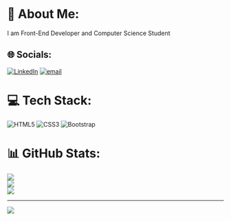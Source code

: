 # 💫 About Me:
I am Front-End Developer and Computer Science Student


## 🌐 Socials:
[![LinkedIn](https://img.shields.io/badge/LinkedIn-%230077B5.svg?logo=linkedin&logoColor=white)](https://linkedin.com/in/https://www.linkedin.com/in/nasar-ahmad-sadid-07b349352) [![email](https://img.shields.io/badge/Email-D14836?logo=gmail&logoColor=white)](mailto:sadidnasarahmad20@gmail.com) 

# 💻 Tech Stack:
![HTML5](https://img.shields.io/badge/html5-%23E34F26.svg?style=for-the-badge&logo=html5&logoColor=white) ![CSS3](https://img.shields.io/badge/css3-%231572B6.svg?style=for-the-badge&logo=css3&logoColor=white) ![Bootstrap](https://img.shields.io/badge/bootstrap-%238511FA.svg?style=for-the-badge&logo=bootstrap&logoColor=white)
# 📊 GitHub Stats:
![](https://github-readme-stats.vercel.app/api?username=NasarAhamdSadid20&theme=dark&hide_border=false&include_all_commits=false&count_private=false)<br/>
![](https://nirzak-streak-stats.vercel.app/?user=NasarAhamdSadid20&theme=dark&hide_border=false)<br/>
![](https://github-readme-stats.vercel.app/api/top-langs/?username=NasarAhamdSadid20&theme=dark&hide_border=false&include_all_commits=false&count_private=false&layout=compact)

---
[![](https://visitcount.itsvg.in/api?id=NasarAhamdSadid20&icon=0&color=0)](https://visitcount.itsvg.in)

<!-- Proudly created with GPRM ( https://gprm.itsvg.in ) -->
